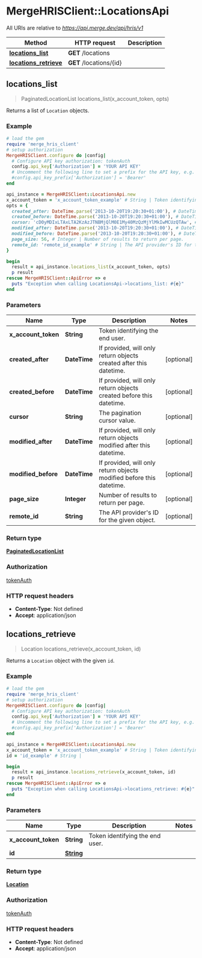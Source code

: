 # MergeHRISClient::LocationsApi

All URIs are relative to *https://api.merge.dev/api/hris/v1*

Method | HTTP request | Description
------------- | ------------- | -------------
[**locations_list**](LocationsApi.md#locations_list) | **GET** /locations | 
[**locations_retrieve**](LocationsApi.md#locations_retrieve) | **GET** /locations/{id} | 



## locations_list

> PaginatedLocationList locations_list(x_account_token, opts)



Returns a list of `Location` objects.

### Example

```ruby
# load the gem
require 'merge_hris_client'
# setup authorization
MergeHRISClient.configure do |config|
  # Configure API key authorization: tokenAuth
  config.api_key['Authorization'] = 'YOUR API KEY'
  # Uncomment the following line to set a prefix for the API key, e.g. 'Bearer' (defaults to nil)
  #config.api_key_prefix['Authorization'] = 'Bearer'
end

api_instance = MergeHRISClient::LocationsApi.new
x_account_token = 'x_account_token_example' # String | Token identifying the end user.
opts = {
  created_after: DateTime.parse('2013-10-20T19:20:30+01:00'), # DateTime | If provided, will only return objects created after this datetime.
  created_before: DateTime.parse('2013-10-20T19:20:30+01:00'), # DateTime | If provided, will only return objects created before this datetime.
  cursor: 'cD0yMDIxLTAxLTA2KzAzJTNBMjQlM0E1My40MzQzMjYlMkIwMCUzQTAw', # String | The pagination cursor value.
  modified_after: DateTime.parse('2013-10-20T19:20:30+01:00'), # DateTime | If provided, will only return objects modified after this datetime.
  modified_before: DateTime.parse('2013-10-20T19:20:30+01:00'), # DateTime | If provided, will only return objects modified before this datetime.
  page_size: 56, # Integer | Number of results to return per page.
  remote_id: 'remote_id_example' # String | The API provider's ID for the given object.
}

begin
  result = api_instance.locations_list(x_account_token, opts)
  p result
rescue MergeHRISClient::ApiError => e
  puts "Exception when calling LocationsApi->locations_list: #{e}"
end
```

### Parameters


Name | Type | Description  | Notes
------------- | ------------- | ------------- | -------------
 **x_account_token** | **String**| Token identifying the end user. | 
 **created_after** | **DateTime**| If provided, will only return objects created after this datetime. | [optional] 
 **created_before** | **DateTime**| If provided, will only return objects created before this datetime. | [optional] 
 **cursor** | **String**| The pagination cursor value. | [optional] 
 **modified_after** | **DateTime**| If provided, will only return objects modified after this datetime. | [optional] 
 **modified_before** | **DateTime**| If provided, will only return objects modified before this datetime. | [optional] 
 **page_size** | **Integer**| Number of results to return per page. | [optional] 
 **remote_id** | **String**| The API provider&#39;s ID for the given object. | [optional] 

### Return type

[**PaginatedLocationList**](PaginatedLocationList.md)

### Authorization

[tokenAuth](../README.md#tokenAuth)

### HTTP request headers

- **Content-Type**: Not defined
- **Accept**: application/json


## locations_retrieve

> Location locations_retrieve(x_account_token, id)



Returns a `Location` object with the given `id`.

### Example

```ruby
# load the gem
require 'merge_hris_client'
# setup authorization
MergeHRISClient.configure do |config|
  # Configure API key authorization: tokenAuth
  config.api_key['Authorization'] = 'YOUR API KEY'
  # Uncomment the following line to set a prefix for the API key, e.g. 'Bearer' (defaults to nil)
  #config.api_key_prefix['Authorization'] = 'Bearer'
end

api_instance = MergeHRISClient::LocationsApi.new
x_account_token = 'x_account_token_example' # String | Token identifying the end user.
id = 'id_example' # String | 

begin
  result = api_instance.locations_retrieve(x_account_token, id)
  p result
rescue MergeHRISClient::ApiError => e
  puts "Exception when calling LocationsApi->locations_retrieve: #{e}"
end
```

### Parameters


Name | Type | Description  | Notes
------------- | ------------- | ------------- | -------------
 **x_account_token** | **String**| Token identifying the end user. | 
 **id** | [**String**](.md)|  | 

### Return type

[**Location**](Location.md)

### Authorization

[tokenAuth](../README.md#tokenAuth)

### HTTP request headers

- **Content-Type**: Not defined
- **Accept**: application/json

